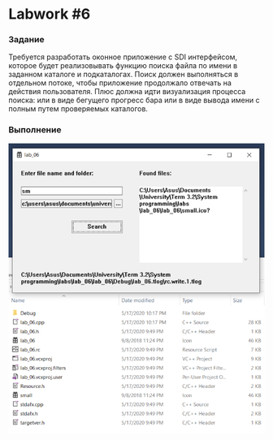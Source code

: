# Labwork #6
### Задание
Требуется разработать оконное приложение с SDI интерфейсом,
которое будет реализовывать функцию поиска файла по имени в заданном
каталоге и подкаталогах. Поиск должен выполняться в отдельном потоке, чтобы
приложение продолжало отвечать на действия пользователя. Плюс должна идти
визуализация процесса поиска: или в виде бегущего прогресс бара или в виде вывода
имени с полным путем проверяемых каталогов.

### Выполнение
![Screenshot](https://raw.githubusercontent.com/ivan-kolesnik/sp-lab-06/assets/demo_1.png)
